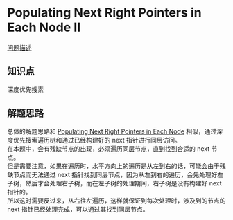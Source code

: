 # Populating Next Right Pointers in Each Node II

[问题描述](https://leetcode.com/problems/populating-next-right-pointers-in-each-node-ii/)

## 知识点

深度优先搜索

## 解题思路

总体的解题思路和 [Populating Next Right Pointers in Each Node](https://gitee.com/bingzhong-project/leetcode/blob/master/algorithms/populating-next-right-pointers-in-each-node/solutions.md) 相似，通过深度优先搜索遍历树和通过已经构建好的 next 指针进行同层访问。  
在本题中，会有残缺节点的出现，必须遍历同层节点，直到找到合适的 next 节点。  
但是需要注意，如果在遍历时，水平方向上的遍历是从左到右的话，可能会由于残缺节点而无法通过 next 指针找到同层节点，因为从左到右的遍历，会先处理好左子树，然后才会处理右子树，而在左子树的处理期间，右子树是没有构建好 next 指针的。  
所以这时需要反过来，从右往左遍历，这样就保证到每次处理时，涉及到的节点的 next 指针已经处理完成，可以通过其找到同层节点。
